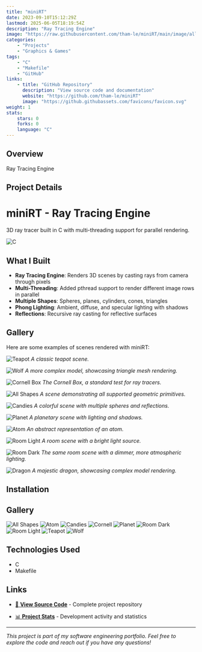 ```yaml
---
title: "miniRT"
date: 2023-09-10T15:12:29Z
lastmod: 2025-06-05T18:19:54Z
description: "Ray Tracing Engine"
image: "https://raw.githubusercontent.com/tham-le/miniRT/main/image/all-shapes.png"
categories:
    - "Projects"
    - "Graphics & Games"
tags:
    - "C"
    - "Makefile"
    - "GitHub"
links:
    - title: "GitHub Repository"
      description: "View source code and documentation"
      website: "https://github.com/tham-le/miniRT"
      image: "https://github.githubassets.com/favicons/favicon.svg"
weight: 1
stats:
    stars: 0
    forks: 0
    language: "C"
---
```


## Overview

Ray Tracing Engine

## Project Details

# miniRT - Ray Tracing Engine

3D ray tracer built in C with multi-threading support for parallel rendering.

![C](https://img.shields.io/badge/C-00599C?style=for-the-badge&logo=c&logoColor=white)

## What I Built

- **Ray Tracing Engine**: Renders 3D scenes by casting rays from camera through pixels
- **Multi-Threading**: Added pthread support to render different image rows in parallel
- **Multiple Shapes**: Spheres, planes, cylinders, cones, triangles
- **Phong Lighting**: Ambient, diffuse, and specular lighting with shadows
- **Reflections**: Recursive ray casting for reflective surfaces

## Gallery

Here are some examples of scenes rendered with miniRT:

![Teapot](image/teapot.png)
_A classic teapot scene._

![Wolf](image/wolf.png)
_A more complex model, showcasing triangle mesh rendering._

![Cornell Box](image/cornell.png)
_The Cornell Box, a standard test for ray tracers._

![All Shapes](image/all-shapes.png)
_A scene demonstrating all supported geometric primitives._

![Candies](image/candies.png)
_A colorful scene with multiple spheres and reflections._

![Planet](image/planet.png)
_A planetary scene with lighting and shadows._

![Atom](image/atom.png)
_An abstract representation of an atom._

![Room Light](image/room-light.png)
_A room scene with a bright light source._

![Room Dark](image/room-dark.png)
_The same room scene with a dimmer, more atmospheric lighting._

![Dragon](image/dragon.png)
_A majestic dragon, showcasing complex model rendering._

## Installation
## Gallery

<img src="https://raw.githubusercontent.com/tham-le/miniRT/main/image/all-shapes.png" alt="All Shapes" class="gallery-image" title="All Shapes" loading="lazy" />
<img src="https://raw.githubusercontent.com/tham-le/miniRT/main/image/atom.png" alt="Atom" class="gallery-image" title="Atom" loading="lazy" />
<img src="https://raw.githubusercontent.com/tham-le/miniRT/main/image/candies.png" alt="Candies" class="gallery-image" title="Candies" loading="lazy" />
<img src="https://raw.githubusercontent.com/tham-le/miniRT/main/image/cornell.png" alt="Cornell" class="gallery-image" title="Cornell" loading="lazy" />
<img src="https://raw.githubusercontent.com/tham-le/miniRT/main/image/planet.png" alt="Planet" class="gallery-image" title="Planet" loading="lazy" />
<img src="https://raw.githubusercontent.com/tham-le/miniRT/main/image/room-dark.png" alt="Room Dark" class="gallery-image" title="Room Dark" loading="lazy" />
<img src="https://raw.githubusercontent.com/tham-le/miniRT/main/image/room-light.png" alt="Room Light" class="gallery-image" title="Room Light" loading="lazy" />
<img src="https://raw.githubusercontent.com/tham-le/miniRT/main/image/teapot.png" alt="Teapot" class="gallery-image" title="Teapot" loading="lazy" />
<img src="https://raw.githubusercontent.com/tham-le/miniRT/main/image/wolf.png" alt="Wolf" class="gallery-image" title="Wolf" loading="lazy" />

## Technologies Used

- C
- Makefile

## Links

- [📂 **View Source Code**](https://github.com/tham-le/miniRT) - Complete project repository

- [📊 **Project Stats**](https://github.com/tham-le/miniRT/pulse) - Development activity and statistics

---

*This project is part of my software engineering portfolio. Feel free to explore the code and reach out if you have any questions!*
